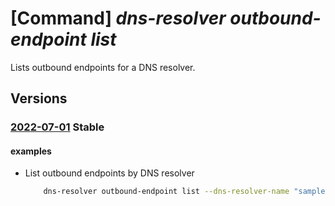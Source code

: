 # [Command] _dns-resolver outbound-endpoint list_

Lists outbound endpoints for a DNS resolver.

## Versions

### [2022-07-01](/Resources/mgmt-plane/L3N1YnNjcmlwdGlvbnMve30vcmVzb3VyY2Vncm91cHMve30vcHJvdmlkZXJzL21pY3Jvc29mdC5uZXR3b3JrL2Ruc3Jlc29sdmVycy97fS9vdXRib3VuZGVuZHBvaW50cw==/2022-07-01.xml) **Stable**

<!-- mgmt-plane /subscriptions/{}/resourcegroups/{}/providers/microsoft.network/dnsresolvers/{}/outboundendpoints 2022-07-01 -->

#### examples

- List outbound endpoints by DNS resolver
    ```bash
        dns-resolver outbound-endpoint list --dns-resolver-name "sampleDnsResolver" --resource- group "sampleResourceGroup"
    ```
